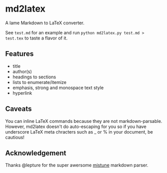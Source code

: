 # md2latex

A lame Markdown to LaTeX converter.

See `test.md` for an example and run `python md2latex.py test.md > test.tex` to taste a flavor of it.

## Features

- title
- author(s)
- headings to sections
- lists to enumerate/itemize
- emphasis, strong and monospace text style
- hyperlink

## Caveats

You can inline LaTeX commands because they are not markdown-parsable. However, md2latex doesn't do auto-escaping for you so if you have underscore LaTeX meta chracters such as \_ or % in your document, be cautious!

## Acknowledgement

Thanks @lepture for the super awersome [mistune](https://github.com/lepture/mistune) markdown parser.
